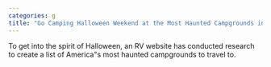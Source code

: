 ```yaml
---
categories: g
title: "Go Camping Halloween Weekend at the Most Haunted Campgrounds in the US"
---
```

To get into the spirit of Halloween, an RV website has conducted research to create a list of America"s most haunted campgrounds to travel to.